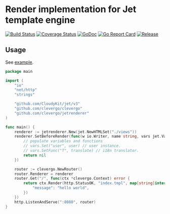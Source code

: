 # Render implementation for Jet template engine
[![Build Status](https://travis-ci.org/clevergo/jetrenderer.svg?branch=master)](https://travis-ci.org/clevergo/jetrenderer)
[![Coverage Status](https://coveralls.io/repos/github/clevergo/jetrenderer/badge.svg?branch=master)](https://coveralls.io/github/clevergo/jetrenderer?branch=master)
[![GoDoc](https://img.shields.io/badge/godoc-reference-blue)](https://pkg.go.dev/github.com/clevergo/jetrenderer)
[![Go Report Card](https://goreportcard.com/badge/github.com/clevergo/jetrenderer)](https://goreportcard.com/report/github.com/clevergo/jetrenderer)
[![Release](https://img.shields.io/github/release/clevergo/jetrenderer.svg?style=flat-square)](https://github.com/clevergo/jetrenderer/releases)

## Usage

See [example](example).

```go
package main

import (
	"io"
	"net/http"
	"strings"

	"github.com/CloudyKit/jet/v3"
	"github.com/clevergo/clevergo"
	"github.com/clevergo/jetrenderer"
)

func main() {
	renderer := jetrenderer.New(jet.NewHTMLSet("./views"))
	renderer.SetBeforeRender(func(w io.Writer, name string, vars jet.VarMap, data interface{}, ctx *clevergo.Context) error {
        // populate variables and functions
        // vars.Set("user", user) // user instance.
        // vars.SetFunc("T", translate) // i18n translator.
		return nil
	})

	router := clevergo.NewRouter()
	router.Renderer = renderer
	router.Get("/", func(ctx *clevergo.Context) error {
		return ctx.Render(http.StatusOK, "index.tmpl", map[string]interface{}{
			"message": "hello world",
		})
	})
	http.ListenAndServe(":8080", router)
}
```